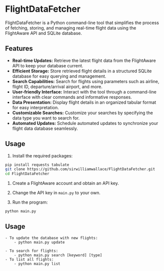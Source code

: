 # FlightDataFetcher

FlightDataFetcher is a Python command-line tool that simplifies the process of fetching, storing, and managing real-time flight data using the FlightAware API and SQLite database.

## Features

- **Real-time Updates:** Retrieve the latest flight data from the FlightAware API to keep your database current.
- **Efficient Storage:** Store retrieved flight details in a structured SQLite database for easy querying and management.
- **Search Capabilities:** Search for flights using parameters such as airline, flight ID, departure/arrival airport, and more.
- **User-friendly Interface:** Interact with the tool through a command-line interface with clear commands and informative responses.
- **Data Presentation:** Display flight details in an organized tabular format for easy interpretation.
- **Customizable Searches:** Customize your searches by specifying the data type you want to search for.
- **Automated Updates:** Schedule automated updates to synchronize your flight data database seamlessly.

## Usage

1. Install the required packages:

```bash
pip install requests tabulate
git clone https://github.com/sirwilliamwallace/FlightDataFetcher.git
cd FlightDataFetcher
```
1. Create a FlightAware account and obtain an API key.

2. Change the API key in `main.py` to your own.

3. Run the program:

```bash
python main.py
```

## Usage
    - To update the database with new flights:
        - python main.py update
          
    - To search for flights:
        - python main.py search [keyword] [type]
    - To list all flights:
        - python main.py list

